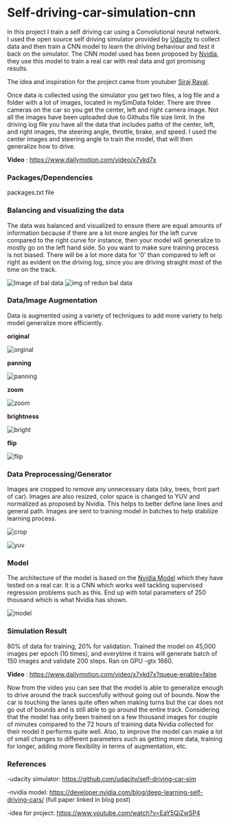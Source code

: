 # Self-driving-car-simulation-cnn

In this project I train a self driving car using a Convolutional neural network. I used the open source self driving simulator provided by [Udacity](https://github.com/udacity/self-driving-car-sim)  to collect data and then train a CNN model to learn the driving behaviour and test it back on the simulator. The CNN model used has been proposed by [Nvidia](https://arxiv.org/pdf/1604.07316v1.pdf), they use this model to train a real car with real data and got promising results.

The idea and inspiration for the project came from youtuber [Siraj Raval](https://www.youtube.com/watch?v=EaY5QiZwSP4).

Once data is collected using the simulator you get two files, a log file and a folder with a lot of images, located in mySimData folder. There are three cameras on the car so you get the center, left and right camera image. Not all the images have been uploaded due to Githubs file size limit. In the driving log file you have all the data that includes paths of the center, left, and right images, the steering angle, throttle, brake, and speed. I used the center images and steering angle to train the model, that will then generalize how to drive.

**Video** : https://www.dailymotion.com/video/x7ykd7x

### Packages/Dependencies
packages.txt file

### Balancing and visualizing the data

The data was balanced and visualized to ensure there are equal amounts of information because if there are a lot more angles for the left curve compared to the right curve for instance, then your model will generalize to mostly go on the left hand side. So you want to make sure training process is not biased. There will be a lot more data for '0' than compared to left or right as evident on the driving log, since you are driving straight most of the time on the track.

![Image of bal data](https://dsm01pap002files.storage.live.com/y4mVFIlf_-BVTMBbFSstwwBSsMqrXrWB9Vm3tdYg88ZWIzNQ2JJFuWcFZBsYLOpSyNqjsEzW-MkmhZWA0uuHTa8em0IoKf_44eeJYYfyKL2B33Rh68UiiMumJMqOSnRqmwgsmJRvCg3UJ_-v6l0hqY0TeaRB6Rhox-Ax1QEc589wZzVhBLwg03vNwBdJZT-59rt?width=640&height=480&cropmode=none)
![img of redun bal data](https://dsm01pap002files.storage.live.com/y4m48wSWL402gKCLUz2x9tUKd-ZCHrSctsB4KFSq2CqzICloV-w5wwcqhR24_1OcFDxY7bkBMZNpNUgiBFuDYptl6pkCP9lbg3bFuocEQwDxeWPLp4Dt_LbOVDntyPonvUpBDVL_zG9rv1kV3MMSkuR3_rhye8oKipOnutLPajtq9OWDmi-Ft0w9XZ0ml3AR2Gq?width=640&height=480&cropmode=none)

### Data/Image Augmentation

Data is augmented using a variety of techniques to add more variety to help model generalize more efficiently.

**original**

![orginal](https://dsm01pap002files.storage.live.com/y4m4ONOpak3mzPHYwOBpS-GaJX8G8NCBcpBYrZrC2mqY25HIJX9rGP5b_y-R4DxQn04kwjOXuZcT6qB1rUZ224h5Vu_DvYIXUeiIGlyK9ptfVMDYP2Rq1GP5OuFPCL3JxLGD7AFjGuhWoGx3PREPcDCD1d4kt7ULkGzJPRF7dhlEVGs_fAODdt6A0Atw01zxHTC?width=320&height=160&cropmode=none)

**panning**

![panning](https://dsm01pap002files.storage.live.com/y4mQRU5IikIBFhGb6iQ1zoiMZ3ddBSfGm6jnB23kJJPuakHkjZHN9eQwrMRjlcqvlQgkbzVsVxEcheX_be_2DsBdZlJFv-qvuA67ioZJJPpgyZQKY8m28_zgWQxG0YDUWLHkrOkvE6OJqCHun8jllNK5O6qjif6y7atbP0y6fxkF-3H9goXS-Bvs5DIlghh3CgS?width=640&height=480&cropmode=none)

**zoom**

![zoom](https://dsm01pap002files.storage.live.com/y4mhf8pO_uO5Hd5z4pRz_dxZNAxVQ1WmBLC---5Hi0YZpy7X3F-gDVWT3X5Lz0gN3qq-SH7eY0aNTjokBB-SneNPPKnmeCceRuMlj5okCdjl1T-S9INtgmD7BMr7dyOcpGGUuFbBZOY4FjJ_eRY9gBHRpWl0rqvxisDOFz1R-VQvPdX-Am5O3YKLUiM0OKcfokV?width=640&height=480&cropmode=none)

**brightness**

![bright](https://dsm01pap002files.storage.live.com/y4miZEgjnyfjigPFWrokfJXPVcUnhi-EjTs4u3X_XYGFaj9eVU_YU0Vzf0qjGL3nZ_D_n5H_yC3YRMp1quEednpOnE7VlW8ED34xk-Rdefmf6MjKTT1RvdFEk4mKAXSPCFyWFqmU-bF6TfMgU376qYbFdeju33f5WjzUjAOXxIIpL2xhv5APcZLz83NXBXGOFkK?width=640&height=480&cropmode=none)

**flip**

![flip](https://dsm01pap002files.storage.live.com/y4mAAKMkLVOfUSHV_fiRJhorI7V7zEdVL9XcUJ35lVIL-lsd4puLhA98HjmprdxzgIiExkcZ4hdPKGacs6hjZ4swLl4Il08pIhn_U039zeE2F1knmqPPEVKvZnxU0RZL_dErwUtKyr2p9CuWkIEdFOLN2AdfsSgalrRCGjORAlMGDvUWahpTL888Oj0czUWqnzP?width=640&height=480&cropmode=none)

### Data Preprocessing/Generator

Images are cropped to remove any unnecessary data (sky, trees, front part of car). Images are also resized, color space is changed to YUV and normalized as proposed by Nvidia. This helps to better define lane lines and general path. Images are sent to training model in batches to help stabilize learning process.

![crop](https://dsm01pap002files.storage.live.com/y4miADtza2yDtti5GlJbnYlvnll3AnZC4l6O0fSspk_aN1sqgMn8GFu9DWmQ-W6OwAZkhevZ60WQTUFy3C9YLE415uL3Qwu7-d3eIFjH2dyonG47C-zFXKmqP5_b-lgkN-LfiUtR9cg7ac9sUlmmufVz5tteF5mJCilLxuvDdrp5oFFS6dBktqp0mZOLs2LcpOf?width=640&height=480&cropmode=none)

![yuv](https://dsm01pap002files.storage.live.com/y4mdXre-kODGzl3ArwNeUEmgJnQ-QOCqqxj9Rife-hFJ_8vGFcHY6rRI9VMoneYHbJx-KMHt5T_oeRKw_c46axvxIweJC6rqCPqw85iFVljDjfRe_EFNgI9DCFV7abDVgINiFjxCItASrQ1nJ37yvqiOKF76Xe7qzA2tq4uWZhnsZ9Mv-q4p16r8fHZFAME0QQ-?width=640&height=480&cropmode=none)

### Model

The architecture of the model is based on the [Nvidia Model](https://developer.nvidia.com/blog/deep-learning-self-driving-cars/) which they have tested on a real car. It is a CNN which works well tackling supervised regression problems such as this. End up with total parameters of 250 thousand which is what Nvidia has shown.

![model](https://developer.nvidia.com/blog/parallelforall/wp-content/uploads/2016/08/cnn-architecture-624x890.png)

### Simulation Result

80% of data for training, 20% for validation. Trained the model on 45,000 images per epoch (10 times), and everytime it trains will generate batch of 150 images and validate 200 steps. Ran on GPU -gtx 1660.

**Video** : https://www.dailymotion.com/video/x7ykd7x?queue-enable=false

Now from the video you can see that the model is able to generalize enough to drive around the track succesfully without going out of bounds. Now the car is touching the lanes quite often when making turns but the car does not go out of bounds and is still able to go around the entire track. Considering that the model has only been trained on a few thousand images for couple of minutes compared to the 72 hours of training data Nvidia collected for their model it performs quite well. Also, to improve the model can make a lot of small changes to different parameters such as getting more data, training for longer, adding more flexibility in terms of augmentation, etc. 

### References

-udacity simulator: https://github.com/udacity/self-driving-car-sim

-nvidia model: https://developer.nvidia.com/blog/deep-learning-self-driving-cars/ (full paper linked in blog post)

-idea for project: https://www.youtube.com/watch?v=EaY5QiZwSP4

